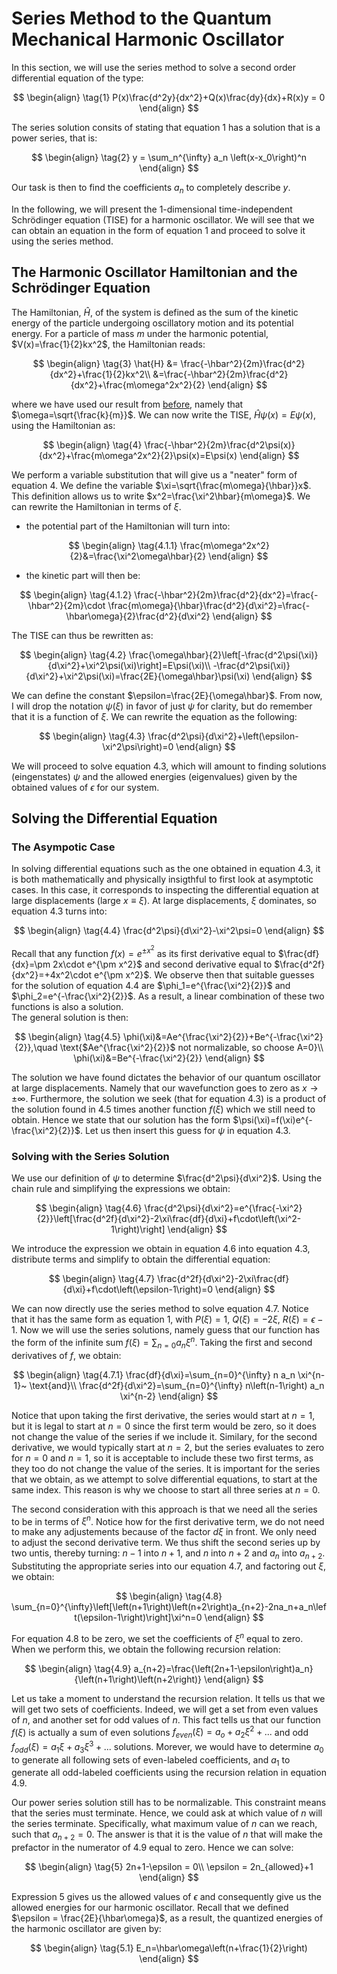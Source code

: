 # Series Method to the Quantum Mechanical Harmonic Oscillator
In this section, we will use the series method to solve a second order differential equation of the type:

$$
\begin{align}
\tag{1}
P(x)\frac{d^2y}{dx^2}+Q(x)\frac{dy}{dx}+R(x)y = 0
\end{align}
$$

The series solution consits of stating that equation 1 has a solution that is a power series, that is: 

$$
\begin{align}
\tag{2}
y = \sum_n^{\infty} a_n \left(x-x_0\right)^n
\end{align}
$$

Our task is then to find the coefficients $a_n$ to completely describe $y$.  

In the following, we will present the 1-dimensional time-independent Schrödinger equation (TISE) for a harmonic oscillator. We will see that we can obtain an equation in the form of equation 1 and proceed to solve it using the series method.

## The Harmonic Oscillator Hamiltonian and the Schrödinger Equation 
The Hamiltonian, $\hat{H}$, of the system is defined as the sum of the kinetic energy of the particle undergoing oscillatory motion and its potential energy. For a particle of mass $m$ under the harmonic potential, $V(x)=\frac{1}{2}kx^2$, the Hamiltonian reads: 

$$
\begin{align}
\tag{3}
\hat{H} &= \frac{-\hbar^2}{2m}\frac{d^2}{dx^2}+\frac{1}{2}kx^2\\
&=\frac{-\hbar^2}{2m}\frac{d^2}{dx^2}+\frac{m\omega^2x^2}{2}
\end{align}
$$

where we have used our result from [before](QuantumHOscillator.md), namely that $\omega=\sqrt{\frac{k}{m}}$. We can now write the TISE, $\hat{H}\psi(x)=E\psi(x)$, using the Hamiltonian as:

$$
\begin{align}
\tag{4}
\frac{-\hbar^2}{2m}\frac{d^2\psi(x)}{dx^2}+\frac{m\omega^2x^2}{2}\psi(x)=E\psi(x)
\end{align}
$$

We perform a variable substitution that will give us a "neater" form of equation 4. We define the variable $\xi=\sqrt{\frac{m\omega}{\hbar}}x$. This definition allows us to write $x^2=\frac{\xi^2\hbar}{m\omega}$. We can rewrite the Hamiltonian in terms of $\xi$.

- the potential part of the Hamiltonian will turn into:

$$
\begin{align}
\tag{4.1.1}
\frac{m\omega^2x^2}{2}&=\frac{\xi^2\omega\hbar}{2}
\end{align}
$$

- the kinetic part will then be:

$$
\begin{align}
\tag{4.1.2}
\frac{-\hbar^2}{2m}\frac{d^2}{dx^2}=\frac{-\hbar^2}{2m}\cdot \frac{m\omega}{\hbar}\frac{d^2}{d\xi^2}=\frac{-\hbar\omega}{2}\frac{d^2}{d\xi^2}
\end{align}
$$

The TISE can thus be rewritten as: 

$$
\begin{align}
\tag{4.2}
\frac{\omega\hbar}{2}\left[-\frac{d^2\psi(\xi)}{d\xi^2}+\xi^2\psi(\xi)\right]=E\psi(\xi)\\
-\frac{d^2\psi(\xi)}{d\xi^2}+\xi^2\psi(\xi)=\frac{2E}{\omega\hbar}\psi(\xi)
\end{align}
$$

We can define the constant $\epsilon=\frac{2E}{\omega\hbar}$. From now, I will drop the notation $\psi(\xi)$ in favor of just $\psi$ for clarity, but do remember that it is a function of $\xi$. We can rewrite the equation as the following:

$$
\begin{align}
\tag{4.3}
\frac{d^2\psi}{d\xi^2}+\left(\epsilon-\xi^2\psi\right)=0
\end{align}
$$

We will proceed to solve equation 4.3, which will amount to finding solutions (eingenstates) $\psi$ and the allowed energies (eigenvalues) given by the obtained values of $\epsilon$ for our system. 

## Solving the Differential Equation

### The Asympotic Case
In solving differential equations such as the one obtained in equation 4.3, it is both mathematically and physically insigthful to first look at asymptotic cases. In this case, it corresponds to inspecting the differential equation at large displacements (large $x\equiv \xi$). At large displacements, $\xi$ dominates, so equation 4.3 turns into: 

$$
\begin{align}
\tag{4.4}
\frac{d^2\psi}{d\xi^2}-\xi^2\psi=0
\end{align}
$$

Recall that any function $f(x)=e^{\pm x^2}$ as its first derivative equal to $\frac{df}{dx}=\pm 2x\cdot e^{\pm x^2}$ 
and second derivative equal to $\frac{d^2f}{dx^2}=+4x^2\cdot e^{\pm x^2}$. We observe then that suitable guesses for the solution of equation 4.4 are $\phi_1=e^{\frac{\xi^2}{2}}$ and $\phi_2=e^{-\frac{\xi^2}{2}}$. As a result, a linear combination of these two functions is also a solution.  
The general solution is then:  

$$
\begin{align}
\tag{4.5}
\phi(\xi)&=Ae^{\frac{\xi^2}{2}}+Be^{-\frac{\xi^2}{2}},\quad \text{$Ae^{\frac{\xi^2}{2}}$ not normalizable, so choose A=0}\\
\phi(\xi)&=Be^{-\frac{\xi^2}{2}}
\end{align}
$$

The solution we have found dictates the behavior of our quantum oscillator at large displacements. Namely that our wavefunction goes to zero as $x\rightarrow \pm \infty$. Furthermore, the solution we seek (that for equation 4.3) is a product of the solution found in 4.5 times another function $f(\xi)$ which we still need to obtain. Hence we state that our solution has the form $\psi(\xi)=f(\xi)e^{-\frac{\xi^2}{2}}$. Let us then insert this guess for $\psi$ in equation 4.3.

### Solving with the Series Solution
We use our definition of $\psi$ to determine $\frac{d^2\psi}{d\xi^2}$. Using the chain rule and simplifying the expressions we obtain:

$$
\begin{align}
\tag{4.6}
\frac{d^2\psi}{d\xi^2}=e^{\frac{-\xi^2}{2}}\left[\frac{d^2f}{d\xi^2}-2\xi\frac{df}{d\xi}+f\cdot\left(\xi^2-1\right)\right]
\end{align}
$$

We introduce the expression we obtain in equation 4.6 into equation 4.3, distribute terms and simplify to obtain the differential equation:

$$
\begin{align}
\tag{4.7}
\frac{d^2f}{d\xi^2}-2\xi\frac{df}{d\xi}+f\cdot\left(\epsilon-1\right)=0
\end{align}
$$

We can now directly use the series method to solve equation 4.7. Notice that it has the same form as equation 1, with $P(\xi)=1$, $Q(\xi)=-2\xi$, $R(\xi)=\epsilon-1$. Now we will use the series solutions, namely guess that our function has the form of the infinite sum $f(\xi)=\sum_{n=0} a_n\xi^n$. Taking the first and second derivatives of $f$, we obtain:

$$
\begin{align}
\tag{4.7.1}
\frac{df}{d\xi}=\sum_{n=0}^{\infty} n a_n \xi^{n-1}~ \text{and}\\
\frac{d^2f}{d\xi^2}=\sum_{n=0}^{\infty} n\left(n-1\right) a_n \xi^{n-2}
\end{align}
$$

Notice that upon taking the first derivative, the series would start at $n=1$, but it is legal to start at $n=0$ since the first term would be zero, so it does not change the value of the series if we include it. Similary, for the second derivative, we would typically start at $n=2$, but the series evaluates to zero for $n=0$ and $n=1$, so it is acceptable to include these two first terms, as they too do not change the value of the series. It is important for the series that we obtain, as we attempt to solve differential equations, to start at the same index. This reason is why we choose to start all three series at $n=0$.    

The second consideration with this approach is that we need all the series to be in terms of $\xi^n$. Notice how for the first derivative term, we do not need to make any adjustements because of the factor $d\xi$ in front. We only need to adjust the second derivative term. We thus shift the second series up by two untis, thereby turning: $n-1$ into $n+1$, and $n$ into $n+2$ and $a_n$ into $a_{n+2}$. Substituting the appropriate series into our equation 4.7, and factoring out $\xi$, we obtain:  

$$
\begin{align}
\tag{4.8}
\sum_{n=0}^{\infty}\left[\left(n+1\right)\left(n+2\right)a_{n+2}-2na_n+a_n\left(\epsilon-1\right)\right]\xi^n=0
\end{align}
$$

For equation 4.8 to be zero, we set the coefficients of $\xi^n$ equal to zero. When we perform this, we obtain the following recursion relation:

$$
\begin{align}
\tag{4.9}
a_{n+2}=\frac{\left(2n+1-\epsilon\right)a_n}{\left(n+1\right)\left(n+2\right)}
\end{align}
$$

Let us take a moment to understand the recursion relation. It tells us that we will get two sets of coefficients. Indeed, we will get a set from even values of $n$, and another set for odd values of $n$. This fact tells us that our function $f(\xi)$ is actually a sum of even solutions $f_ {even}(\xi)=a_o+a_2\xi^2+...$ and odd $f_ {odd}(\xi)=a_1\xi+a_3\xi^3+...$ solutions. Morever, we would have to determine $a_0$ to generate all following sets of even-labeled coefficients, and $a_1$ to generate all odd-labeled coefficients using the recursion relation in equation 4.9.  

Our power series solution still has to be normalizable. This constraint means that the series must terminate. Hence, we could ask at which value of $n$ will the series terminate. Specifically, what maximum value of $n$ can we reach, such that $a_{n+2}=0$. The answer is that it is the value of $n$ that will make the prefactor in the numerator of 4.9 equal to zero. Hence we can solve:

$$
\begin{align}
\tag{5}
2n+1-\epsilon = 0\\
\epsilon = 2n_{allowed}+1
\end{align}
$$

Expression 5 gives us the allowed values of $\epsilon$ and consequently give us the allowed energies for our harmonic oscillator. Recall that we defined $\epsilon = \frac{2E}{\hbar\omega}$, as a result, the quantized energies of the harmonic oscillator are given by:

$$
\begin{align}
\tag{5.1}
E_n=\hbar\omega\left(n+\frac{1}{2}\right)
\end{align}
$$
